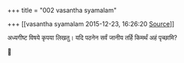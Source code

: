 +++
title = "002 vasantha syamalam"

+++
[[vasantha syamalam	2015-12-23, 16:26:20 [Source](https://groups.google.com/g/samskrita/c/3vowKVgEbng)]]



अध्यगीष्ट विषये कृपया लिखतु। यदि पठनेन सर्वं जानीय तर्हि किमर्थं अहं पृच्छामि?




